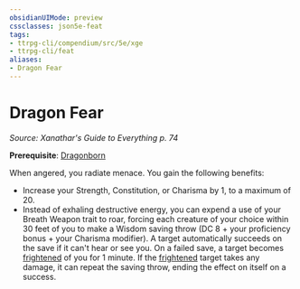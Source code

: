 ```yaml
---
obsidianUIMode: preview
cssclasses: json5e-feat
tags:
- ttrpg-cli/compendium/src/5e/xge
- ttrpg-cli/feat
aliases:
- Dragon Fear
---
```

# Dragon Fear
*Source: Xanathar's Guide to Everything p. 74*  

**Prerequisite**: [Dragonborn](/3-Mechanics/CLI/Compendium/races/dragonborn.md)

When angered, you radiate menace. You gain the following benefits:

- Increase your Strength, Constitution, or Charisma by 1, to a maximum of 20.  
- Instead of exhaling destructive energy, you can expend a use of your Breath Weapon trait to roar, forcing each creature of your choice within 30 feet of you to make a Wisdom saving throw (DC 8 + your proficiency bonus + your Charisma modifier). A target automatically succeeds on the save if it can't hear or see you. On a failed save, a target becomes [frightened](/3-Mechanics/CLI/Rules/conditions.md#Frightened) of you for 1 minute. If the [frightened](/3-Mechanics/CLI/Rules/conditions.md#Frightened) target takes any damage, it can repeat the saving throw, ending the effect on itself on a success.